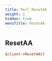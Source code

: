 ```yaml
---
title: Perl ResetAA
weight: 1
hidden: true
menuTitle: ResetAA
---
```

## ResetAA
```perl
$client->ResetAA()
```